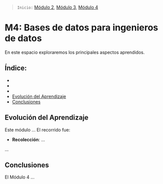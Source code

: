> `Inicio:` [Módulo 2](https://github.com/git-jrm/ing-datos-M2), [Módulo 3](https://github.com/git-jrm/ing-datos-M3), [Módulo 4](https://github.com/git-jrm/ing-datos-M4)

# M4: Bases de datos para ingenieros de datos

En este espacio exploraremos los principales aspectos aprendidos.

## Índice:
- [](#)
- [](#)
- [](#)
- [Evolución del Aprendizaje](#evoluci%C3%B3n-del-aprendizaje)
- [Conclusiones](#conclusiones)











## Evolución del Aprendizaje

Este módulo ... El recorrido fue:

- **Recolección**: ...

...

## Conclusiones

El Módulo 4 ...
